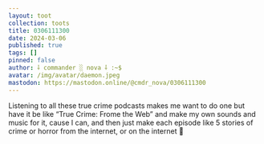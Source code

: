 ```yaml
---
layout: toot
collection: toots
title: 0306111300
date: 2024-03-06
published: true
tags: []
pinned: false
author: ⸸ commander ░ nova ⸸ :~$
avatar: /img/avatar/daemon.jpeg
mastodon: https://mastodon.online/@cmdr_nova/0306111300
---
```


Listening to all these true crime podcasts makes me want to do one but have it be like “True Crime: Frome the Web” and make my own sounds and music for it, cause I can, and then just make each episode like 5 stories of crime or horror from the internet, or on the internet 🛜

